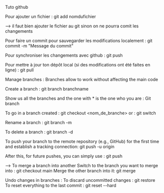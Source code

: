 Tuto github 

Pour ajouter un fichier : 
git add nomdufichier

--> il faut bien ajouter le fichier au git sinon on ne pourra comit les changements 

Pour faire un commit pour sauvegarder les modifications localement :
git commit -m "Message du commit"

Pour synchroniser les changements avec github : 
git push

Pour mettre à jour ton dépôt local (si des modifications ont été faites en ligne) : 
git pull

Manage branches :
Branches allow to work without affecting the main code

Create a branch : git branch branchname

Show us all the branches and the one with * is the one who you are : 
Git branch 

To go in a branch created : git checkout <nom_de_branche>
or : git switch <branchname>

Rename a branch : git branch -m <new-branch-name>

To delete a branch : git branch -d <branchname>

To push your branch to the remote repository (e.g., GitHub) for the first time and establish a tracking connection: 
git push -u origin <branchname>

After this, for future pushes, you can simply use : git push

--> To merge a branch into another 
Switch to the branch you want to merge into : git checkout main
Merge the other branch into it: git merge <branchname>

Undo changes in branches : 
To discard uncommitted changes : git restore <filename>
To reset everything to the last commit : git reset --hard